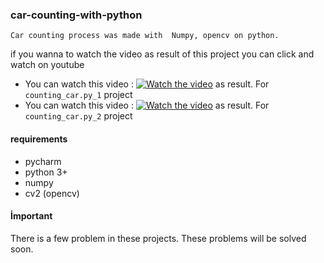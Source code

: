 ### car-counting-with-python

``` 
Car counting process was made with  Numpy, opencv on python.
``` 
if you wanna to watch the video as result of this project you can click and watch on youtube
- You can watch this video : [![Watch the video](https://youtu.be/Oq7JGBhgvl4)](https://youtu.be/Oq7JGBhgvl4) as result. For	`counting_car.py_1` project 
- You can watch this video : [![Watch the video](https://www.youtube.com/watch?v=qm-Ha_ZrGrw)](https://www.youtube.com/watch?v=qm-Ha_ZrGrw) as result. For	`counting_car.py_2` project 

#### requirements
- pycharm
- python 3+
- numpy
- cv2 (opencv)
#### İmportant
There is a few problem in these projects. These problems will be solved soon.
